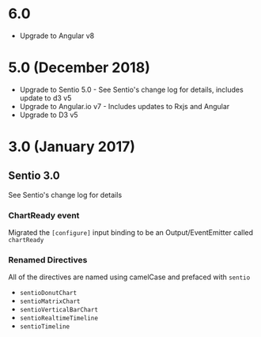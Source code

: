 # 6.0 
- Upgrade to Angular v8

# 5.0 (December 2018)
- Upgrade to Sentio 5.0 - See Sentio's change log for details, includes update to d3 v5
- Upgrade to Angular.io v7 - Includes updates to Rxjs and Angular
- Upgrade to D3 v5

# 3.0 (January 2017)

## Sentio 3.0
See Sentio's change log for details

### ChartReady event
Migrated the ```[configure]``` input binding to be an Output/EventEmitter called ```chartReady```

### Renamed Directives
All of the directives are named using camelCase and prefaced with ```sentio```

 * ```sentioDonutChart```
 * ```sentioMatrixChart```
 * ```sentioVerticalBarChart```
 * ```sentioRealtimeTimeline```
 * ```sentioTimeline```
